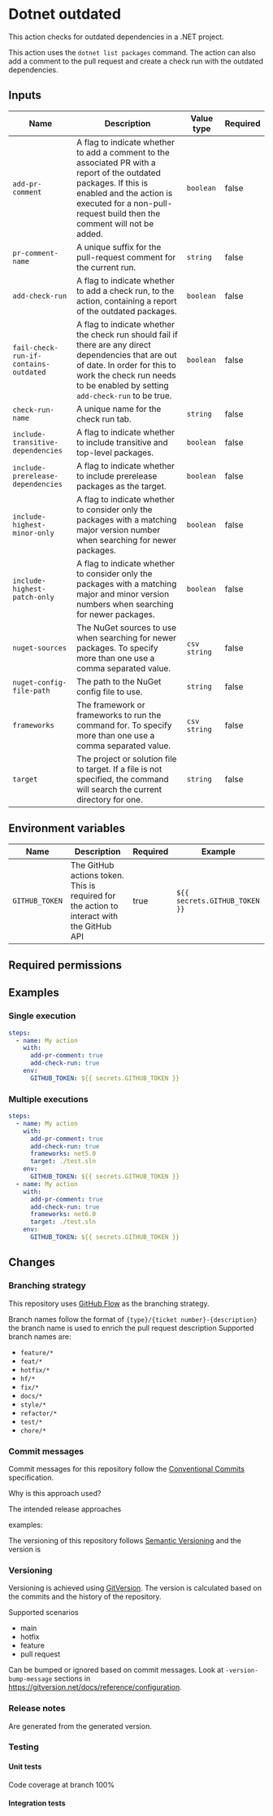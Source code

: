 # Dotnet outdated 
This action checks for outdated dependencies in a .NET project. 

This action uses the `dotnet list packages` command. The action can also add a comment to the pull request and create a check run with the outdated dependencies.

## Inputs
| Name                                  | Description                                                                                                                                                                                                             | Value type   | Required  |
|---------------------------------------|-------------------------------------------------------------------------------------------------------------------------------------------------------------------------------------------------------------------------|--------------|-----------|
| `add-pr-comment`                      | A flag to indicate whether to add a comment to the associated PR with a report of the outdated packages. If this is enabled and the action is executed for a non-pull-request build then the comment will not be added. | `boolean`    | false     |
| `pr-comment-name`                     | A unique suffix for the pull-request comment for the current run.                                                                                                                                                       | `string`     | false     |
| `add-check-run`                       | A flag to indicate whether to add a check run, to the action, containing a report of the outdated packages.                                                                                                             | `boolean`    | false     |
| `fail-check-run-if-contains-outdated` | A flag to indicate whether the check run should fail if there are any direct dependencies that are out of date. In order for this to work the check run needs to be enabled by setting `add-check-run` to be true.      | `boolean`    | false     |
| `check-run-name`                      | A unique name for the check run tab.                                                                                                                                                                                    | `string`     | false     |
| `include-transitive-dependencies`     | A flag to indicate whether to include transitive and top-level packages.                                                                                                                                                | `boolean`    | false     |
| `include-prerelease-dependencies`     | A flag to indicate whether to include prerelease packages as the target.                                                                                                                                                | `boolean`    | false     |
| `include-highest-minor-only`          | A flag to indicate whether to consider only the packages with a matching major version number when searching for newer packages.                                                                                        | `boolean`    | false     |
| `include-highest-patch-only`          | A flag to indicate whether to consider only the packages with a matching major and minor version numbers when searching for newer packages.                                                                             | `boolean`    | false     |
| `nuget-sources`                       | The NuGet sources to use when searching for newer packages. To specify more than one use a comma separated value.                                                                                                       | `csv string` | false     |
| `nuget-config-file-path`              | The path to the NuGet config file to use.                                                                                                                                                                               | `string`     | false     |
| `frameworks`                          | The framework or frameworks to run the command for. To specify more than one use a comma separated value.                                                                                                               | `csv string` | false     |
| `target`                              | The project or solution file to target. If a file is not specified, the command will search the current directory for one.                                                                                              | `string`     | false     |

## Environment variables
| Name           | Description                                                                               | Required | Example                       |
|----------------|-------------------------------------------------------------------------------------------|----------|-------------------------------|
| `GITHUB_TOKEN` | The GitHub actions token. This is required for the action to interact with the GitHub API | true     | `${{ secrets.GITHUB_TOKEN }}` |

## Required permissions

## Examples
### Single execution

```yaml
steps:
  - name: My action
    with:
      add-pr-comment: true
      add-check-run: true
    env:
      GITHUB_TOKEN: ${{ secrets.GITHUB_TOKEN }}
```

### Multiple executions

```yaml
steps:
  - name: My action
    with:
      add-pr-comment: true
      add-check-run: true
      frameworks: net5.0
      target: ./test.sln
    env:
      GITHUB_TOKEN: ${{ secrets.GITHUB_TOKEN }}
  - name: My action
    with:
      add-pr-comment: true
      add-check-run: true
      frameworks: net6.0
      target: ./test.sln
    env:
      GITHUB_TOKEN: ${{ secrets.GITHUB_TOKEN }}
```

## Changes
### Branching strategy
This repository uses [GitHub Flow](https://githubflow.github.io/) as the branching strategy. 

Branch names follow the format of `{type}/{ticket number}-{description}` the branch name is used to enrich the pull request description
Supported branch names are:
* `feature/*`
* `feat/*`
* `hotfix/*`
* `hf/*`
* `fix/*`
* `docs/*`
* `style/*`
* `refactor/*`
* `test/*`
* `chore/*`

### Commit messages
Commit messages for this repository follow the [Conventional Commits](https://www.conventionalcommits.org/en/v1.0.0/) specification.

Why is this approach used?

The intended release approaches

examples:

The versioning of this repository follows [Semantic Versioning](https://semver.org/) and the version is

### Versioning
Versioning is achieved using [GitVersion](https://gitversion.net/). The version is calculated based on the commits and the history of the repository. 

Supported scenarios
* main
* hotfix
* feature
* pull request

Can be bumped or ignored based on commit messages. Look at `-version-bump-message` sections in https://gitversion.net/docs/reference/configuration.

### Release notes
Are generated from the generated version.

### Testing
#### Unit tests
Code coverage at branch 100%

#### Integration tests



